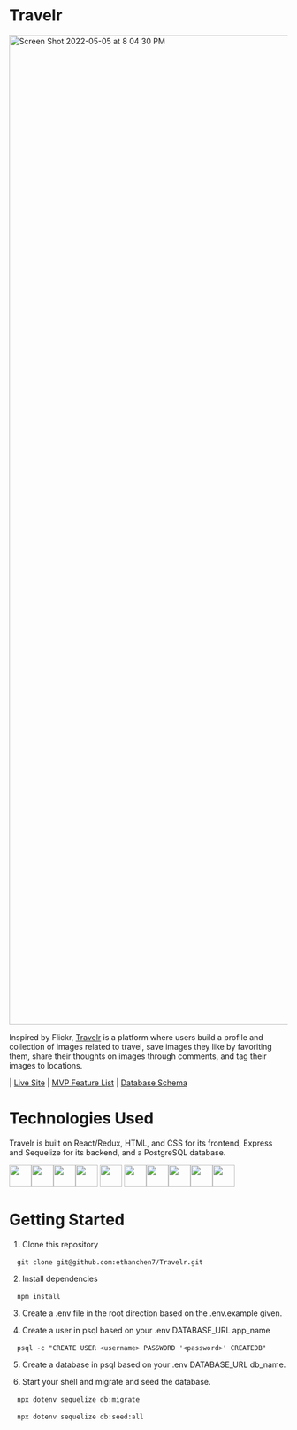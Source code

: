 # Travelr

<img width="1787" alt="Screen Shot 2022-05-05 at 8 04 30 PM" src="https://user-images.githubusercontent.com/60331384/167060136-f6db1830-6c4f-4492-bc64-40946085f0dd.png">

Inspired by Flickr, [Travelr](https://travelr-ec.herokuapp.com/) is a platform where users build a profile and collection of images related to travel, save images they like by favoriting them, share their thoughts on images through comments, and tag their images to locations.

| [Live Site](https://travelr-ec.herokuapp.com/) | [MVP Feature List](https://github.com/ethanchen7/Travelr/wiki/Travelr-Features-List) | [Database Schema](https://github.com/ethanchen7/Travelr/wiki/Database-Schema) 

# Technologies Used

Travelr is built on React/Redux, HTML, and CSS for its frontend, Express and Sequelize for its backend, and a PostgreSQL database.

<img src="https://cdn.jsdelivr.net/gh/devicons/devicon/icons/react/react-original.svg" height=40/><img src="https://cdn.jsdelivr.net/gh/devicons/devicon/icons/redux/redux-original.svg" height=40/><img  src="https://cdn.jsdelivr.net/gh/devicons/devicon/icons/javascript/javascript-original.svg"  height=40/><img src="https://cdn.jsdelivr.net/gh/devicons/devicon/icons/nodejs/nodejs-plain-wordmark.svg" height=40/>
            <img src="https://cdn.jsdelivr.net/gh/devicons/devicon/icons/express/express-original-wordmark.svg" height=40/>
          <img  src="https://cdn.jsdelivr.net/gh/devicons/devicon/icons/sequelize/sequelize-original.svg"  height=40/><img  src="https://cdn.jsdelivr.net/gh/devicons/devicon/icons/css3/css3-original.svg"  height=40/><img  src="https://cdn.jsdelivr.net/gh/devicons/devicon/icons/html5/html5-original.svg"  height=40/><img  src="https://cdn.jsdelivr.net/gh/devicons/devicon/icons/git/git-original.svg"  height=40/><img  src="https://cdn.jsdelivr.net/gh/devicons/devicon/icons/vscode/vscode-original.svg"  height=40/>


# Getting Started

1. Clone this repository <br />

&ensp;&ensp;`git clone git@github.com:ethanchen7/Travelr.git`

2. Install dependencies  <br />

&ensp;&ensp;`npm install`

3. Create a .env file in the root direction based on the .env.example given.  <br />

4. Create a user in psql based on your .env DATABASE_URL app_name   <br />

&ensp;&ensp;`psql -c "CREATE USER <username> PASSWORD '<password>' CREATEDB"`

5. Create a database in psql based on your .env DATABASE_URL db_name.  <br />

6. Start your shell and migrate and seed the database.   <br />

&ensp;&ensp;`npx dotenv sequelize db:migrate`   <br />

&ensp;&ensp;`npx dotenv sequelize db:seed:all`








